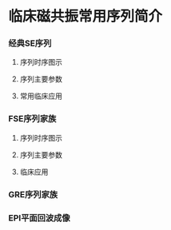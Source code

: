 # 临床磁共振常用序列简介

### 经典SE序列

1. 序列时序图示

2. 序列主要参数

3. 常用临床应用

### FSE序列家族

1. 序列时序图示

2. 序列主要参数

3. 临床应用

### GRE序列家族

### EPI平面回波成像


